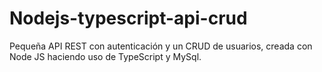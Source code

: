 # Nodejs-typescript-api-crud
Pequeña API REST con autenticación y un CRUD de usuarios, creada con Node JS haciendo uso de TypeScript y MySql.
